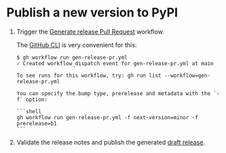 # Publish a new version to PyPI

1. Trigger the [Generate release Pull Request][gen-release-pr] workflow.

   The [GitHub CLI](https://github.com/cli/cli/) is very convenient for this:

   ```console
   $ gh workflow run gen-release-pr.yml
   ✓ Created workflow_dispatch event for gen-release-pr.yml at main

   To see runs for this workflow, try: gh run list --workflow=gen-release-pr.yml
   ```

   ````{tip}
   You can specify the bump type, prerelease and metadata with the `-f` option:

   ```shell
   gh workflow run gen-release-pr.yml -f next-version=minor -f prerelease=b1
   ```
   ````

1. Validate the release notes and publish the generated [draft release](https://github.com/edgarrmondragon/citric/releases).

[gen-release-pr]: https://github.com/edgarrmondragon/citric/actions/workflows/gen-release-pr.yml
